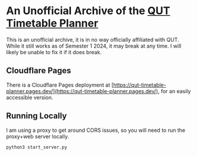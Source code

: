 # An Unofficial Archive of the [QUT Timetable Planner](https://timetable-planner.apps.qut.edu.au/)

This is an unofficial archive, it is in no way officially affiliated with QUT. While it still works as of Semester 1 2024, it may break at any time. I will likely be unable to fix it if it does break.

## Cloudflare Pages

There is a Cloudflare Pages deployment at [https://qut-timetable-planner.pages.dev/](https://qut-timetable-planner.pages.dev/), for an easily accessible version.

## Running Locally

I am using a proxy to get around CORS issues, so you will need to run the proxy+web server locally.

```sh
python3 start_server.py
```
